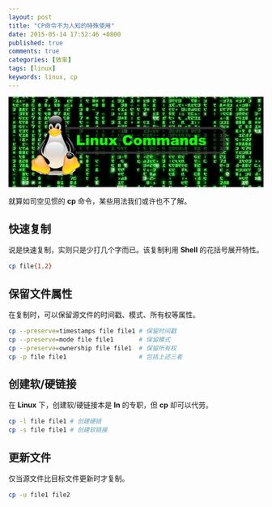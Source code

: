 ```yaml
---
layout: post
title: "CP命令不为人知的特殊使用"
date: 2015-05-14 17:52:46 +0800
published: true
comments: true
categories: [效率]
tags: [linux]
keywords: linux, cp
---
```


![linux command](/images/blog/linux-command.jpg)

就算如司空见惯的 **cp** 命令，某些用法我们或许也不了解。

<!-- more -->

## 快速复制

说是快速复制，实则只是少打几个字而已。该复制利用 **Shell** 的花括号展开特性。

```sh
cp file{1,2}
```

## 保留文件属性

在复制时，可以保留源文件的时间戳、模式、所有权等属性。

```sh
cp --preserve=timestamps file file1 # 保留时间戳
cp --preserve=mode file file1       # 保留模式
cp --preserve=ownership file file1  # 保留所有权
cp -p file file1                    # 包括上述三者
```

## 创建软/硬链接

在 **Linux** 下，创建软/硬链接本是 **ln** 的专职，但 **cp** 却可以代劳。

```sh
cp -l file file1 # 创建硬链
cp -s file file1 # 创建软链接
```

## 更新文件

仅当源文件比目标文件更新时才复制。

```sh
cp -u file1 file2
```
